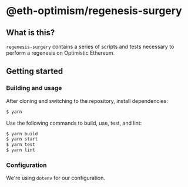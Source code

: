 # @eth-optimism/regenesis-surgery

## What is this?

`regenesis-surgery` contains a series of scripts and tests necessary to perform a regenesis on Optimistic Ethereum.

## Getting started

### Building and usage

After cloning and switching to the repository, install dependencies:

```bash
$ yarn
```

Use the following commands to build, use, test, and lint:

```bash
$ yarn build
$ yarn start
$ yarn test
$ yarn lint
```

### Configuration

We're using `dotenv` for our configuration.
